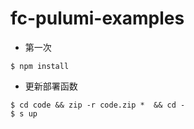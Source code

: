 # fc-pulumi-examples

- 第一次

```
$ npm install
```

- 更新部署函数

```
$ cd code && zip -r code.zip *  && cd -
$ s up
```
